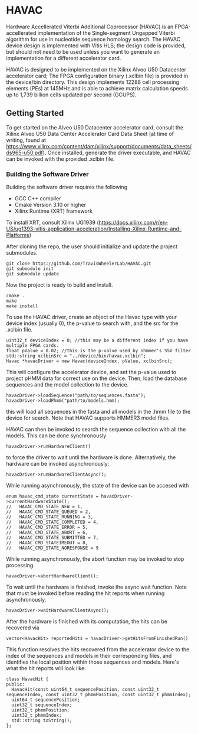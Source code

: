 # HAVAC
Hardware Accellerated Viterbi Additional Coprocessor (HAVAC) is an FPGA-accellerated implementation of the Single-segment Ungapped Viterbi algorithm for use in nucleotide sequence homology search. The HAVAC device design is implemented with Vitis HLS; the design code is provided, but should not need to be used unless you want to generate an implementation for a different accelerator card. 

HAVAC is designed to be implemented on the Xilinx Alveo U50 Datacenter accelerator card; The FPGA configuration binary (.xclbin file) is provided in the device/bin directory. This design implements 12288 cell processing elements (PEs) at 145MHz and is able to achieve matrix calculation speeds up to 1,739 billion cells updated per second (GCUPS).


## Getting Started
To get started on the Alveo U50 Datacenter accelerator card, consult the Xilinx Alveo U50 Data Center Accelerator Card Data Sheet (at time of writing, found at https://www.xilinx.com/content/dam/xilinx/support/documents/data_sheets/ds965-u50.pdf). Once installed, generate the driver executable, and HAVAC can be invoked with the provided .xclbin file.

### Building the Software Driver

Building the software driver requires the following
* GCC C++ compiler
* Cmake Version 3.10 or higher
* Xilinx Runtime (XRT) framework

To install XRT, consult Xilinx UG1939 (https://docs.xilinx.com/r/en-US/ug1393-vitis-application-acceleration/Installing-Xilinx-Runtime-and-Platforms)

After cloning the repo, the user should initialize and update the project submodules.

```
git clone https://github.com/TravisWheelerLab/HAVAC.git
git submodule init
git submodule update
```

Now the project is ready to build and install.
```
cmake .
make
make install
```

To use the HAVAC driver, create an object of the Havac type with your device index (usually 0), the p-value to search with, and the src for the .xclbin file.
```
uint32_t deviceIndex = 0; //this may be a different index if you have multiple FPGA cards.
float pValue = 0.02; //this is the p-value used by nhmmer's SSV filter
std::string xclbinSrc = "../device/bin/havac.xclbin";
Havac *havacDriver = new Havac(deviceIndex, pValue, xclbinSrc); 
```

This will configure the accelerator device, and set the p-value used to project pHMM data for correct use on the device. Then, load the database sequences and the model collection to the device. 
```
havacDriver->loadSequence("path/to/sequences.fasta");
havacDriver->loadPhmm("path/to/models.hmm);
```

this will load all sequences in the fasta and all models in the .hmm file to the device for search. Note that HAVAC supports HMMER3 model files.

HAVAC can then be invoked to search the sequence collection with all the models. This can be done synchronously
```
havacDriver->runHardwareClient()
```

to force the driver to wait until the hardware is done. Alternatively, the hardware can be invoked asynchronously:
```
havacDriver->runHardwareClientAsync();
```

While running asynchronously, the state of the device can be accesed with 
```
enum havac_cmd_state currentState = havacDriver->currentHardwareState();
//   HAVAC_CMD_STATE_NEW = 1, 
//   HAVAC_CMD_STATE_QUEUED = 2,
//   HAVAC_CMD_STATE_RUNNING = 3,
//   HAVAC_CMD_STATE_COMPLETED = 4,
//   HAVAC_CMD_STATE_ERROR = 5,
//   HAVAC_CMD_STATE_ABORT = 6,
//   HAVAC_CMD_STATE_SUBMITTED = 7,
//   HAVAC_CMD_STATEIMEOUT = 8,
//   HAVAC_CMD_STATE_NORESPONSE = 9
```

While running asynchronously, the abort function may be invoked to stop processing.
```
havacDriver->abortHardwareClient();
```

To wait until the hardware is finished, invoke the async wait function. Note that must be invoked before reading the hit reports when running asynchronously.
```
havacDriver->waitHardwareClientAsync();
```

After the hardware is finished with its computation, the hits can be recovered via 
```
vector<HavacHit> reportedHits = havacDriver->getHitsFromFinishedRun()
```

This function resolves the hits recovered from the accelerator device to the index of the sequences and models in their corresponding files, and identifies the local position within those sequences and models. Here's what the hit reports will look like:
```
class HavacHit {
public:
  HavacHit(const uint64_t sequencePosition, const uint32_t sequenceIndex, const uint32_t phmmPosition, const uint32_t phmmIndex);
  uint64_t sequencePosition;
  uint32_t sequenceIndex;
  uint32_t phmmPosition;
  uint32_t phmmIndex;
  std::string toString();
};
```